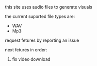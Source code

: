 <p>this site uses audio files to generate visuals</p>
<p>the current suported file types are:</p>
<ul>

  <li>WAV</li>
  <li>Mp3</li>
</ul>

<p>request fetures by reporting an issue</p>
<p>next fetures in order:</p>
<ol>
<li>fix video download</li>
</ol>
